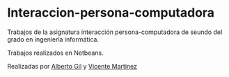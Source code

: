 # Interaccion-persona-computadora
Trabajos de la asignatura interacción persona-computadora de seundo del grado en ingeniería informática.

Trabajos realizados en Netbeans.

Realizadas por [Alberto Gil](https://github.com/albertogilval) y [Vicente Martinez](https://github.com/Vhollow)
